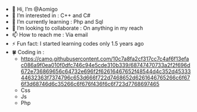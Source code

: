 - 👋 Hi, I’m @Aomigo
- 👀 I’m interested in : C++ and C#
- 🌱 I’m currently learning : Php and Sql
- 💞️ I’m looking to collaborate : On anything in my reach
- 📫 How to reach me : Via email
- ⚡ Fun fact: I started learning codes only 1.5 years ago
- 🍀 Coding in :
  -  https://camo.githubusercontent.com/10c7a8fa2cf317cc7c4af6f13efac086a9f0ea010f0dfc746c94e5cde310b339/68747470733a2f2f696d672e736869656c64732e696f2f62616467652f48544d4c352d4533344632363f7374796c653d666f722d7468652d6261646765266c6f676f3d68746d6c35266c6f676f436f6c6f723d7768697465
  -  Css
  -  Js
  -  Php


<!---
Aomigo/Aomigo is a ✨ special ✨ repository because its `README.md` (this file) appears on your GitHub profile.
You can click the Preview link to take a look at your changes.
--->
